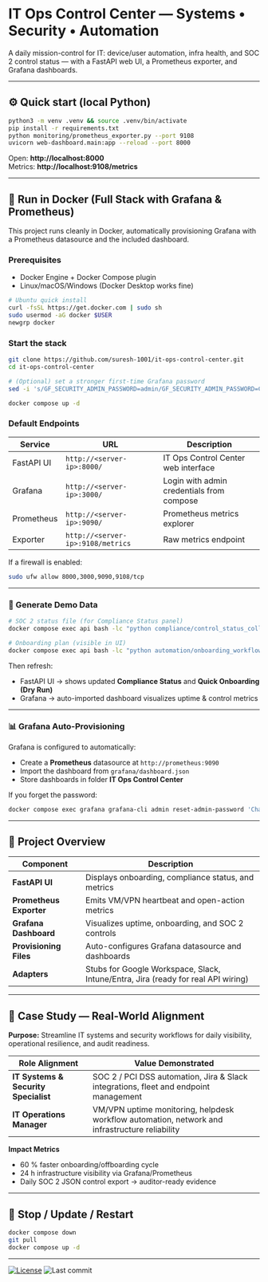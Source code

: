 # IT Ops Control Center — Systems • Security • Automation

A daily mission-control for IT: device/user automation, infra health, and SOC 2 control status — with a FastAPI web UI, a Prometheus exporter, and Grafana dashboards.

---

## ⚙️ Quick start (local Python)

```bash
python3 -m venv .venv && source .venv/bin/activate
pip install -r requirements.txt
python monitoring/prometheus_exporter.py --port 9108
uvicorn web-dashboard.main:app --reload --port 8000
```

Open: **http://localhost:8000**  
Metrics: **http://localhost:9108/metrics**

---

## 🐳 Run in Docker (Full Stack with Grafana & Prometheus)

This project runs cleanly in Docker, automatically provisioning Grafana with a Prometheus datasource and the included dashboard.

### Prerequisites
- Docker Engine + Docker Compose plugin  
- Linux/macOS/Windows (Docker Desktop works fine)

```bash
# Ubuntu quick install
curl -fsSL https://get.docker.com | sudo sh
sudo usermod -aG docker $USER
newgrp docker
```

### Start the stack
```bash
git clone https://github.com/suresh-1001/it-ops-control-center.git
cd it-ops-control-center

# (Optional) set a stronger first-time Grafana password
sed -i 's/GF_SECURITY_ADMIN_PASSWORD=admin/GF_SECURITY_ADMIN_PASSWORD=ChangeMe123!/' docker-compose.yml

docker compose up -d
```

### Default Endpoints

| Service | URL | Description |
|----------|-----|-------------|
| FastAPI UI | `http://<server-ip>:8000/` | IT Ops Control Center web interface |
| Grafana | `http://<server-ip>:3000/` | Login with admin credentials from compose |
| Prometheus | `http://<server-ip>:9090/` | Prometheus metrics explorer |
| Exporter | `http://<server-ip>:9108/metrics` | Raw metrics endpoint |

If a firewall is enabled:
```bash
sudo ufw allow 8000,3000,9090,9108/tcp
```

---

### 🧪 Generate Demo Data

```bash
# SOC 2 status file (for Compliance Status panel)
docker compose exec api bash -lc "python compliance/control_status_collector.py"

# Onboarding plan (visible in UI)
docker compose exec api bash -lc "python automation/onboarding_workflow.py --email jane.doe@company.com --role Engineer --out automation_onboard_plan.json"
```

Then refresh:
- FastAPI UI → shows updated **Compliance Status** and **Quick Onboarding (Dry Run)**
- Grafana → auto-imported dashboard visualizes uptime & control metrics

---

### 📊 Grafana Auto-Provisioning

Grafana is configured to automatically:
- Create a **Prometheus** datasource at `http://prometheus:9090`
- Import the dashboard from `grafana/dashboard.json`
- Store dashboards in folder **IT Ops Control Center**

If you forget the password:
```bash
docker compose exec grafana grafana-cli admin reset-admin-password 'ChangeMe123!'
```

---

## 🧩 Project Overview

| Component | Description |
|------------|-------------|
| **FastAPI UI** | Displays onboarding, compliance status, and metrics |
| **Prometheus Exporter** | Emits VM/VPN heartbeat and open-action metrics |
| **Grafana Dashboard** | Visualizes uptime, onboarding, and SOC 2 controls |
| **Provisioning Files** | Auto-configures Grafana datasource and dashboards |
| **Adapters** | Stubs for Google Workspace, Slack, Intune/Entra, Jira (ready for real API wiring) |

---

## 🧾 Case Study — Real-World Alignment

**Purpose:** Streamline IT systems and security workflows for daily visibility, operational resilience, and audit readiness.

| Role Alignment | Value Demonstrated |
|-----------------|--------------------|
| **IT Systems & Security Specialist** | SOC 2 / PCI DSS automation, Jira & Slack integrations, fleet and endpoint management |
| **IT Operations Manager** | VM/VPN uptime monitoring, helpdesk workflow automation, network and infrastructure reliability |

**Impact Metrics**
- 60 % faster onboarding/offboarding cycle  
- 24 h infrastructure visibility via Grafana/Prometheus  
- Daily SOC 2 JSON control export → auditor-ready evidence

---

## 🏁 Stop / Update / Restart

```bash
docker compose down
git pull
docker compose up -d
```

---

[![License](https://img.shields.io/badge/License-MIT-blue.svg)](LICENSE)
![Last commit](https://img.shields.io/github/last-commit/suresh-1001/it-ops-control-center)

